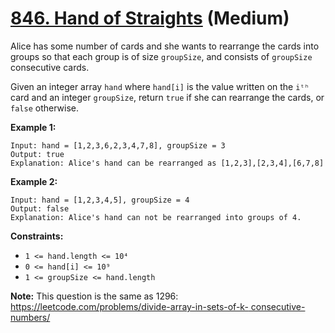 # [846. Hand of Straights][link] (Medium)

[link]: https://leetcode.com/problems/hand-of-straights/

Alice has some number of cards and she wants to rearrange the cards into groups so that each group
is of size `groupSize`, and consists of `groupSize` consecutive cards.

Given an integer array `hand` where `hand[i]` is the value written on the `iᵗʰ` card and an integer
`groupSize`, return `true` if she can rearrange the cards, or `false` otherwise.

**Example 1:**

```
Input: hand = [1,2,3,6,2,3,4,7,8], groupSize = 3
Output: true
Explanation: Alice's hand can be rearranged as [1,2,3],[2,3,4],[6,7,8]
```

**Example 2:**

```
Input: hand = [1,2,3,4,5], groupSize = 4
Output: false
Explanation: Alice's hand can not be rearranged into groups of 4.
```

**Constraints:**

- `1 <= hand.length <= 10⁴`
- `0 <= hand[i] <= 10⁹`
- `1 <= groupSize <= hand.length`

**Note:** This question is the same as 1296: [https://leetcode.com/problems/divide-array-in-sets-of-k-
consecutive-numbers/](https://leetcode.com/problems/divide-array-in-sets-of-k-consecutive-numbers/)

